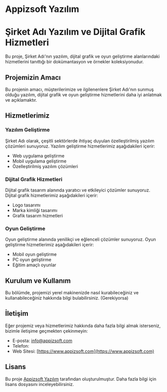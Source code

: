 # Appizsoft Yazılım

# Şirket Adı Yazılım ve Dijital Grafik Hizmetleri

Bu proje, Şirket Adı'nın yazılım, dijital grafik ve oyun geliştirme alanlarındaki hizmetlerini tanıttığı bir dokümantasyon ve örnekler koleksiyonudur.

## Projemizin Amacı

Bu projenin amacı, müşterilerimize ve ilgilenenlere Şirket Adı'nın sunmuş olduğu yazılım, dijital grafik ve oyun geliştirme hizmetlerini daha iyi anlatmak ve açıklamaktır.

## Hizmetlerimiz

### Yazılım Geliştirme

Şirket Adı olarak, çeşitli sektörlerde ihtiyaç duyulan özelleştirilmiş yazılım çözümleri sunuyoruz. Yazılım geliştirme hizmetlerimiz aşağıdakileri içerir:

- Web uygulama geliştirme
- Mobil uygulama geliştirme
- Özelleştirilmiş yazılım çözümleri

### Dijital Grafik Hizmetleri

Dijital grafik tasarım alanında yaratıcı ve etkileyici çözümler sunuyoruz. Dijital grafik hizmetlerimiz aşağıdakileri içerir:

- Logo tasarımı
- Marka kimliği tasarımı
- Grafik tasarım hizmetleri

### Oyun Geliştirme

Oyun geliştirme alanında yenilikçi ve eğlenceli çözümler sunuyoruz. Oyun geliştirme hizmetlerimiz aşağıdakileri içerir:

- Mobil oyun geliştirme
- PC oyun geliştirme
- Eğitim amaçlı oyunlar

## Kurulum ve Kullanım

Bu bölümde, projemizi yerel makinenizde nasıl kurabileceğiniz ve kullanabileceğiniz hakkında bilgi bulabilirsiniz. (Gerekiyorsa)

## İletişim

Eğer projemiz veya hizmetlerimiz hakkında daha fazla bilgi almak isterseniz, bizimle iletişime geçmekten çekinmeyin:

- E-posta: info@appizsoft.com
- Telefon: 
- Web Sitesi: [https://www.appizsoft.com](https://www.appizsoft.com)

## Lisans

Bu proje [Appizsoft Yazılım](https://www.appizsoft.com) tarafından oluşturulmuştur. Daha fazla bilgi için lisans dosyasını inceleyebilirsiniz.
